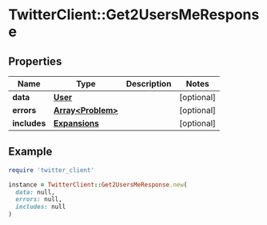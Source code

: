 # TwitterClient::Get2UsersMeResponse

## Properties

| Name | Type | Description | Notes |
| ---- | ---- | ----------- | ----- |
| **data** | [**User**](User.md) |  | [optional] |
| **errors** | [**Array&lt;Problem&gt;**](Problem.md) |  | [optional] |
| **includes** | [**Expansions**](Expansions.md) |  | [optional] |

## Example

```ruby
require 'twitter_client'

instance = TwitterClient::Get2UsersMeResponse.new(
  data: null,
  errors: null,
  includes: null
)
```

